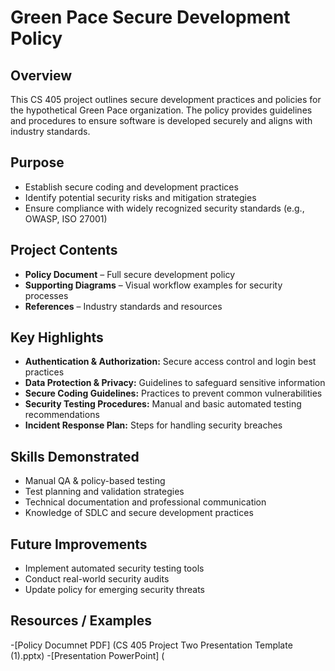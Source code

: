 # Green Pace Secure Development Policy

## Overview
This CS 405 project outlines secure development practices and policies for the hypothetical Green Pace organization. The policy provides guidelines and procedures to ensure software is developed securely and aligns with industry standards.

## Purpose
- Establish secure coding and development practices  
- Identify potential security risks and mitigation strategies  
- Ensure compliance with widely recognized security standards (e.g., OWASP, ISO 27001)  

## Project Contents
- **Policy Document** – Full secure development policy  
- **Supporting Diagrams** – Visual workflow examples for security processes  
- **References** – Industry standards and resources  

## Key Highlights
- **Authentication & Authorization:** Secure access control and login best practices  
- **Data Protection & Privacy:** Guidelines to safeguard sensitive information  
- **Secure Coding Guidelines:** Practices to prevent common vulnerabilities  
- **Security Testing Procedures:** Manual and basic automated testing recommendations  
- **Incident Response Plan:** Steps for handling security breaches  

## Skills Demonstrated
- Manual QA & policy-based testing  
- Test planning and validation strategies  
- Technical documentation and professional communication  
- Knowledge of SDLC and secure development practices  

## Future Improvements
- Implement automated security testing tools  
- Conduct real-world security audits  
- Update policy for emerging security threats  

## Resources / Examples
-[Policy Documnet PDF] (CS 405 Project Two Presentation Template (1).pptx)
-[Presentation PowerPoint] (
